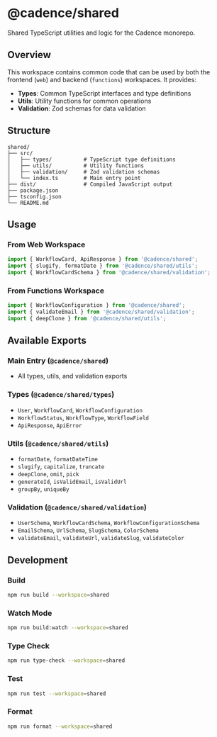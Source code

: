 # @cadence/shared

Shared TypeScript utilities and logic for the Cadence monorepo.

## Overview

This workspace contains common code that can be used by both the frontend (`web`) and backend (`functions`) workspaces. It provides:

- **Types**: Common TypeScript interfaces and type definitions
- **Utils**: Utility functions for common operations
- **Validation**: Zod schemas for data validation

## Structure

```
shared/
├── src/
│   ├── types/          # TypeScript type definitions
│   ├── utils/          # Utility functions
│   ├── validation/     # Zod validation schemas
│   └── index.ts        # Main entry point
├── dist/               # Compiled JavaScript output
├── package.json
├── tsconfig.json
└── README.md
```

## Usage

### From Web Workspace

```typescript
import { WorkflowCard, ApiResponse } from '@cadence/shared';
import { slugify, formatDate } from '@cadence/shared/utils';
import { WorkflowCardSchema } from '@cadence/shared/validation';
```

### From Functions Workspace

```typescript
import { WorkflowConfiguration } from '@cadence/shared';
import { validateEmail } from '@cadence/shared/validation';
import { deepClone } from '@cadence/shared/utils';
```

## Available Exports

### Main Entry (`@cadence/shared`)
- All types, utils, and validation exports

### Types (`@cadence/shared/types`)
- `User`, `WorkflowCard`, `WorkflowConfiguration`
- `WorkflowStatus`, `WorkflowType`, `WorkflowField`
- `ApiResponse`, `ApiError`

### Utils (`@cadence/shared/utils`)
- `formatDate`, `formatDateTime`
- `slugify`, `capitalize`, `truncate`
- `deepClone`, `omit`, `pick`
- `generateId`, `isValidEmail`, `isValidUrl`
- `groupBy`, `uniqueBy`

### Validation (`@cadence/shared/validation`)
- `UserSchema`, `WorkflowCardSchema`, `WorkflowConfigurationSchema`
- `EmailSchema`, `UrlSchema`, `SlugSchema`, `ColorSchema`
- `validateEmail`, `validateUrl`, `validateSlug`, `validateColor`

## Development

### Build
```bash
npm run build --workspace=shared
```

### Watch Mode
```bash
npm run build:watch --workspace=shared
```

### Type Check
```bash
npm run type-check --workspace=shared
```

### Test
```bash
npm run test --workspace=shared
```

### Format
```bash
npm run format --workspace=shared
```